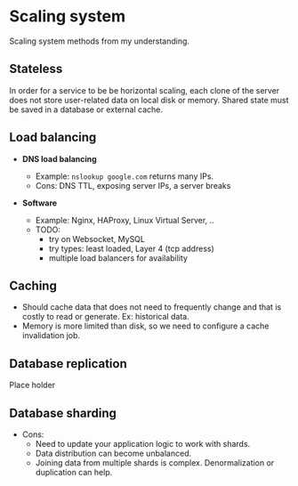 # Scaling system

Scaling system methods from my understanding.

## Stateless

In order for a service to be be horizontal scaling, each clone of the server
does not store user-related data on local disk or memory. Shared state must be saved in a database or external cache.

## Load balancing

* **DNS load balancing**

  * Example: `nslookup google.com` returns many IPs.
  * Cons: DNS TTL, exposing server IPs, a server breaks

* **Software**

  * Example: Nginx, HAProxy, Linux Virtual Server, ..
  * TODO:
    * try on Websocket, MySQL
    * try types: least loaded, Layer 4 (tcp address)
    * multiple load balancers for availability

## Caching

* Should cache data that does not need to frequently change and that
  is costly to read or generate. Ex: historical data.
* Memory is more limited than disk, so we need to configure
  a cache invalidation job.

## Database replication

Place holder

## Database sharding

* Cons:
  * Need to update your application logic to work with shards.
  * Data distribution can become unbalanced.
  * Joining data from multiple shards is complex. Denormalization
  or duplication can help.
